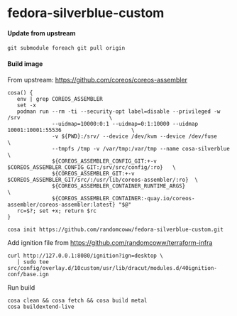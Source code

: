 # fedora-silverblue-custom

#### Update from upstream

```
git submodule foreach git pull origin
```

#### Build image

From upstream: https://github.com/coreos/coreos-assembler

```
cosa() {
   env | grep COREOS_ASSEMBLER
   set -x
   podman run --rm -ti --security-opt label=disable --privileged -w /srv                            \
              --uidmap=10000:0:1 --uidmap=0:1:10000 --uidmap 10001:10001:55536                      \
              -v ${PWD}:/srv/ --device /dev/kvm --device /dev/fuse                                  \
              --tmpfs /tmp -v /var/tmp:/var/tmp --name cosa-silverblue                              \
              ${COREOS_ASSEMBLER_CONFIG_GIT:+-v $COREOS_ASSEMBLER_CONFIG_GIT:/srv/src/config/:ro}   \
              ${COREOS_ASSEMBLER_GIT:+-v $COREOS_ASSEMBLER_GIT/src/:/usr/lib/coreos-assembler/:ro}  \
              ${COREOS_ASSEMBLER_CONTAINER_RUNTIME_ARGS}                                            \
              ${COREOS_ASSEMBLER_CONTAINER:-quay.io/coreos-assembler/coreos-assembler:latest} "$@"
   rc=$?; set +x; return $rc
}

cosa init https://github.com/randomcoww/fedora-silverblue-custom.git
```

Add ignition file from https://github.com/randomcoww/terraform-infra 
```
curl http://127.0.0.1:8080/ignition?ign=desktop \
   | sudo tee src/config/overlay.d/10custom/usr/lib/dracut/modules.d/40ignition-conf/base.ign
```

Run build
```
cosa clean && cosa fetch && cosa build metal
cosa buildextend-live
```
